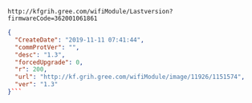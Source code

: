 `http://kfgrih.gree.com/wifiModule/Lastversion?firmwareCode=362001061861`

```json
{
  "CreateDate": "2019-11-11 07:41:44",
  "commProtVer": "",
  "desc": "1.3",
  "forcedUpgrade": 0,
  "r": 200,
  "url": "http://kf.grih.gree.com/wifiModule/image/11926/1151574",
  "ver": "1.3"
}```